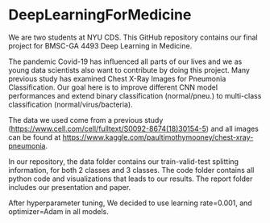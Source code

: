 # DeepLearningForMedicine

We are two students at NYU CDS. This GitHub repository contains our final project for BMSC-GA 4493 Deep Learning in Medicine.

The pandemic Covid-19 has influenced all parts of our lives and we as young data scientists also want to contribute by doing this project. Many previous study has examined Chest X-Ray Images for Pneumonia Classification. Our goal here is to improve different CNN model performances and extend binary classification (normal/pneu.) to multi-class classification (normal/virus/bacteria).

The data we used come from a previous study (https://www.cell.com/cell/fulltext/S0092-8674(18)30154-5) and all images can be found at https://www.kaggle.com/paultimothymooney/chest-xray-pneumonia.

In our repository, the data folder contains our train-valid-test splitting information, for both 2 classes and 3 classes. The code folder contains all python code and visualizations that leads to our results. The report folder includes our presentation and paper.

After hyperparameter tuning, We decided to use learning rate=0.001, and optimizer=Adam in all models.
